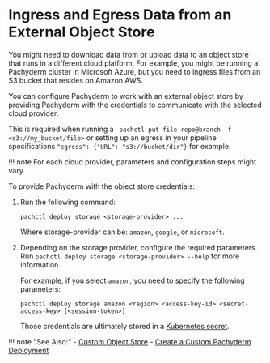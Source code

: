 # Ingress and Egress Data from an External Object Store

You might need to download data from or upload data
to an object store that runs in a different cloud platform. For example,
you might be running a Pachyderm cluster in Microsoft Azure, but
you need to ingress files from an S3 bucket that resides on Amazon AWS.

You can configure Pachyderm to work with an external object
store by providing Pachyderm with the credentials to communicate with
the selected cloud provider. 

This is required when running a ` pachctl put file repo@branch -f <s3://my_bucket/file>` or setting up an egress in your pipeline specifications `"egress": {"URL": "s3://bucket/dir"}` for example.

!!! note
    For each cloud provider, parameters and configuration steps
    might vary.

To provide Pachyderm with the object store credentials:

1. Run the following command:

    ```shell
    pachctl deploy storage <storage-provider> ...
    ```
    Where storage-provider can be: `amazon`, `google`, or `microsoft`.

1. Depending on the storage provider, configure the required
   parameters. Run `pachctl deploy storage <storage-provider> --help` for more
   information.

    For example, if you select `amazon`, you need to specify the following
    parameters:

    ```shell
    pachctl deploy storage amazon <region> <access-key-id> <secret-access-key> [<session-token>]
    ```

      Those credentials are ultimately stored in a
      [Kubernetes secret](https://kubernetes.io/docs/concepts/configuration/secret/).

!!! note "See Also:"
    - [Custom Object Store](../../deploy-manage/deploy/custom_object_stores.md)
    - [Create a Custom Pachyderm Deployment](../../deploy-manage/deploy/deploy_custom/index.md)

